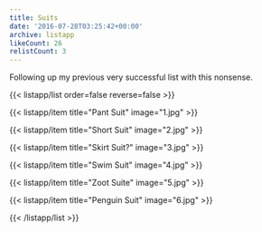 ```yaml
---
title: Suits
date: '2016-07-28T03:25:42+00:00'
archive: listapp
likeCount: 26
relistCount: 3
---
```


Following up my previous very successful list with this nonsense.

{{< listapp/list order=false reverse=false >}}

   {{< listapp/item title="Pant Suit"
      image="1.jpg" >}}

   {{< listapp/item title="Short Suit"
      image="2.jpg" >}}

   {{< listapp/item title="Skirt Suit?"
      image="3.jpg" >}}

   {{< listapp/item title="Swim Suit"
      image="4.jpg" >}}

   {{< listapp/item title="Zoot Suite"
      image="5.jpg" >}}

   {{< listapp/item title="Penguin Suit"
      image="6.jpg" >}}

{{< /listapp/list >}}
